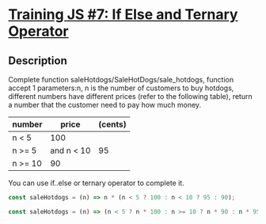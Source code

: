 # [Training JS #7: If Else and Ternary Operator](https://www.codewars.com/kata/57202aefe8d6c514300001fd)

## Description

Complete function saleHotdogs/SaleHotDogs/sale_hotdogs, function accept 1 parameters:n, n is the number of customers to buy hotdogs, different numbers have different prices (refer to the following table), return a number that the customer need to pay how much money.

| number  | price      | (cents) |
| ------- | ---------- | ------- |
| n < 5   | 100        |
| n >= 5  | and n < 10 | 95      |
| n >= 10 | 90         |

You can use if..else or ternary operator to complete it.

```js
const saleHotdogs = (n) => n * (n < 5 ? 100 : n < 10 ? 95 : 90);
```

```js
const saleHotdogs = (n) => (n < 5 ? n * 100 : n >= 10 ? n * 90 : n * 95);
```

